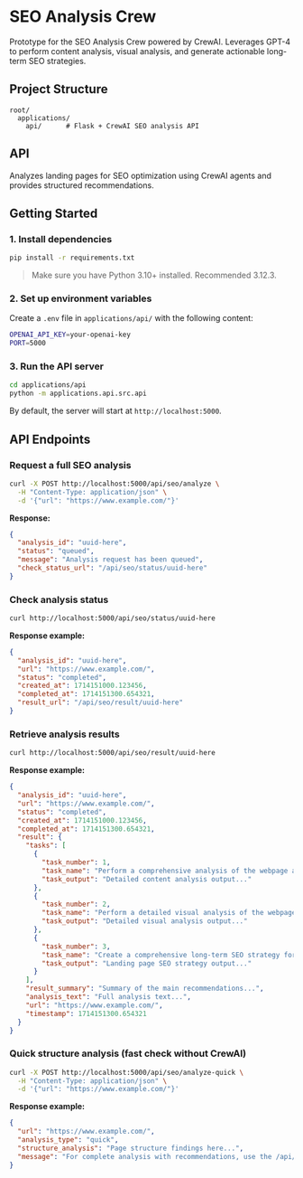 # SEO Analysis Crew
Prototype for the SEO Analysis Crew powered by CrewAI. Leverages GPT-4 to perform content analysis, visual analysis, and generate actionable long-term SEO strategies.

## Project Structure

```plaintext
root/
  applications/
    api/      # Flask + CrewAI SEO analysis API
```

## API
Analyzes landing pages for SEO optimization using CrewAI agents and provides structured recommendations.

## Getting Started

### 1. Install dependencies

```bash
pip install -r requirements.txt
```

> Make sure you have Python 3.10+ installed. Recommended 3.12.3.

### 2. Set up environment variables

Create a `.env` file in `applications/api/` with the following content:

```bash
OPENAI_API_KEY=your-openai-key
PORT=5000
```

### 3. Run the API server

```bash
cd applications/api
python -m applications.api.src.api
```

By default, the server will start at `http://localhost:5000`.

## API Endpoints

### Request a full SEO analysis

```bash
curl -X POST http://localhost:5000/api/seo/analyze \
  -H "Content-Type: application/json" \
  -d '{"url": "https://www.example.com/"}'
```

**Response:**

```json
{
  "analysis_id": "uuid-here",
  "status": "queued",
  "message": "Analysis request has been queued",
  "check_status_url": "/api/seo/status/uuid-here"
}
```

### Check analysis status

```bash
curl http://localhost:5000/api/seo/status/uuid-here
```

**Response example:**

```json
{
  "analysis_id": "uuid-here",
  "url": "https://www.example.com/",
  "status": "completed",
  "created_at": 1714151000.123456,
  "completed_at": 1714151300.654321,
  "result_url": "/api/seo/result/uuid-here"
}
```

### Retrieve analysis results

```bash
curl http://localhost:5000/api/seo/result/uuid-here
```

**Response example:**

```json
{
  "analysis_id": "uuid-here",
  "url": "https://www.example.com/",
  "status": "completed",
  "created_at": 1714151000.123456,
  "completed_at": 1714151300.654321,
  "result": {
    "tasks": [
      {
        "task_number": 1,
        "task_name": "Perform a comprehensive analysis of the webpage at https://www.example.com/",
        "task_output": "Detailed content analysis output..."
      },
      {
        "task_number": 2,
        "task_name": "Perform a detailed visual analysis of the webpage at https://www.example.com/",
        "task_output": "Detailed visual analysis output..."
      },
      {
        "task_number": 3,
        "task_name": "Create a comprehensive long-term SEO strategy for the landing page at https://www.example.com/",
        "task_output": "Landing page SEO strategy output..."
      }
    ],
    "result_summary": "Summary of the main recommendations...",
    "analysis_text": "Full analysis text...",
    "url": "https://www.example.com/",
    "timestamp": 1714151300.654321
  }
}
```

### Quick structure analysis (fast check without CrewAI)

```bash
curl -X POST http://localhost:5000/api/seo/analyze-quick \
  -H "Content-Type: application/json" \
  -d '{"url": "https://www.example.com/"}'
```

**Response example:**

```json
{
  "url": "https://www.example.com/",
  "analysis_type": "quick",
  "structure_analysis": "Page structure findings here...",
  "message": "For complete analysis with recommendations, use the /api/seo/analyze endpoint"
}
```
 